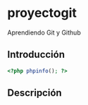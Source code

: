 # proyectogit
Aprendiendo Git y Github


## Introducción

```php
<?php phpinfo(); ?>
```
## Descripción
